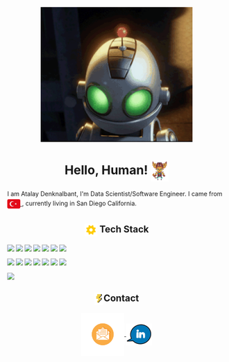 <head>
  <meta charset="utf-8">
</head>

<body>
<div id="root" align="left">
<div id="header" align="center">
  <img src="https://raw.githubusercontent.com/atalaydenknalbant/atalaydenknalbant/main/clank.gif" width="350"/>
</div>

<h1 align="center">Hello, Human! <img src="https://raw.githubusercontent.com/atalaydenknalbant/atalaydenknalbant/main/Ratchet.gif" align="center" height="50"/> </h1>

I am Atalay Denknalbant, I'm Data Scientist/Software Engineer. I came from <a href="https://goturkiye.com/"> <img src="https://raw.githubusercontent.com/atalaydenknalbant/atalaydenknalbant/main/turkey.png" align="center" height="30"/> </a>
 , currently living in San Diego California.

<h2 align="center">  <img src="https://raw.githubusercontent.com/atalaydenknalbant/atalaydenknalbant/main/gear.gif" align="center" height="30"/> Tech Stack </h2>

<img src="https://img.shields.io/badge/Python-3776AB?style=for-the-badge&logo=python&logoColor=white" align="center"/> <img src="https://img.shields.io/badge/JavaScript-F7DF1E?style=for-the-badge&logo=javascript&logoColor=black" align="center" /> <img src="https://img.shields.io/badge/R-276DC3?style=for-the-badge&logo=r&logoColor=white" align="center"/> <img src="https://img.shields.io/badge/Java-5382a1?style=for-the-badge&logo=java&logoColor=white" align="center"/> <img src="https://img.shields.io/badge/TensorFlow-ED8B00?style=for-the-badge&logo=TensorFlow&logoColor=white" align="center"/> <img src="https://img.shields.io/badge/Selenium-87CF3E?style=for-the-badge&logo=Selenium&logoColor=white" align="center"/> <img src="https://img.shields.io/badge/PostgreSQL-316192?style=for-the-badge&logo=postgresql&logoColor=white" align="center"/> 

<img src="https://img.shields.io/badge/Microsoft_Excel-217346?style=for-the-badge&logo=microsoft-excel&logoColor=white" align="center"/> <img src="https://img.shields.io/badge/Tableau-1B457F?style=for-the-badge&logo=Tableau&logoColor=white" align="center"/> <img src="https://img.shields.io/badge/Node.js-43853D?style=for-the-badge&logo=node.js&logoColor=white" align="center"/> <img src="https://img.shields.io/badge/React-20232A?style=for-the-badge&logo=react&logoColor=61DAFB" align="center"/> <img src="https://img.shields.io/badge/Hadoop-F7DF1E?style=for-the-badge&logo=ApacheHadoop&logoColor=black" align="center"/> <img src="https://img.shields.io/badge/Spark-808080?style=for-the-badge&logo=Apache%20Spark&logoColor=white" align="center"/> <img src="https://img.shields.io/badge/Amazon_AWS-232F3E?style=for-the-badge&logo=amazon-aws&logoColor=white" align="center"/> 

<img src="https://img.shields.io/badge/MongoDB-4EA94B?style=for-the-badge&logo=mongodb&logoColor=white" align="center"/>   

<h2 align="center"> <img src="https://raw.githubusercontent.com/atalaydenknalbant/atalaydenknalbant/main/contact.gif" align="center" height="30"/>Contact </h2>
<div align="center">
<a href="mailto:atalaydenknalbant@hotmail.com"> <img src="https://raw.githubusercontent.com/atalaydenknalbant/atalaydenknalbant/main/mail.gif" align="center" height="100"/> </a> <a href="https://www.linkedin.com/in/atalaydenknalbant/"> <img src="https://raw.githubusercontent.com/atalaydenknalbant/atalaydenknalbant/main/linkedin.gif" align="center" height="50"/> </a> 
</div>
</div>
</body>








